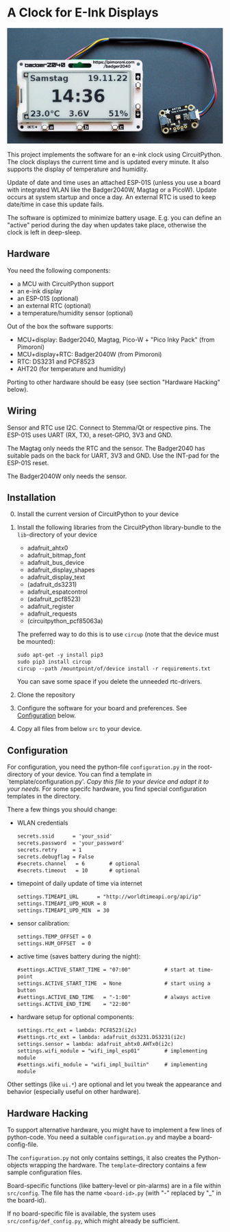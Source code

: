 A Clock for E-Ink Displays
==========================

![](badger2040-clock.jpg)


This project implements the software for an e-ink clock using CircuitPython.
The clock displays the current time and is updated every minute. It also
supports the display of temperature and humidity.

Update of date and time uses an attached ESP-01S (unless you use a board
with integrated WLAN like the Badger2040W, Magtag or a PicoW). Update occurs at
system startup and once a day. An external RTC is used to keep date/time
in case this update fails.

The software is optimized to minimize battery usage. E.g. you can define
an "active" period during the day when updates take place, otherwise the
clock is left in deep-sleep.


Hardware
--------

You need the following components:

  - a MCU with CircuitPython support
  - an e-ink display
  - an ESP-01S (optional)
  - an external RTC (optional)
  - a temperature/humidity sensor (optional)

Out of the box the software supports:

  - MCU+display: Badger2040, Magtag, Pico-W + "Pico Inky Pack" (from Pimoroni)
  - MCU+display+RTC: Badger2040W (from Pimoroni)
  - RTC: DS3231 and PCF8523
  - AHT20 (for temperature and humidity)

Porting to other hardware should be easy (see section "Hardware Hacking" below).


Wiring
------

Sensor and RTC use I2C. Connect to Stemma/Qt or respective pins. The ESP-01S
uses UART (RX, TX), a reset-GPIO, 3V3 and GND.

The Magtag only needs the RTC and the sensor. The Badger2040 has suitable
pads on the back for UART, 3V3 and GND. Use the INT-pad for the ESP-01S reset.

The Badger2040W only needs the sensor.

Installation
------------

  0. Install the current version of CircuitPython to your device

  1. Install the following libraries from the CircuitPython library-bundle to
     the `lib`-directory of your device  

       - adafruit_ahtx0
       - adafruit_bitmap_font
       - adafruit_bus_device
       - adafruit_display_shapes
       - adafruit_display_text
       - (adafruit_ds3231)
       - adafruit_espatcontrol
       - (adafruit_pcf8523)
       - adafruit_register
       - adafruit_requests
       - (circuitpython_pcf85063a)

     The preferred way to do this is to use `circup` (note that the device
     must be mounted):  

         sudo apt-get -y install pip3
         sudo pip3 install circup
         circup --path /mountpoint/of/device install -r requirements.txt

     You can save some space if you delete the unneeded rtc-drivers.

  2. Clone the repository

  3. Configure the software for your board and preferences. See
     [Configuration](#configuration) below.

  4. Copy all files from below `src` to your device.


Configuration
-------------

For configuration, you need the python-file `configuration.py` in the
root-directory of your device. You can find a template in
`template/configuration.py'. *Copy this file to your device and adapt it to
your needs.* For some specifc hardware, you find special configuration
templates in the directory.

There a few things you should change:

  - WLAN credentials

        secrets.ssid      = 'your_ssid'
        secrets.password  = 'your_password'
        secrets.retry     = 1
        secrets.debugflag = False
        #secrets.channel   = 6        # optional
        #secrets.timeout   = 10       # optional

  - timepoint of daily update of time via internet
    
        settings.TIMEAPI_URL      = "http://worldtimeapi.org/api/ip"
        settings.TIMEAPI_UPD_HOUR = 8
        settings.TIMEAPI_UPD_MIN  = 30

  - sensor calibration:
    
        settings.TEMP_OFFSET = 0
        settings.HUM_OFFSET  = 0

  - active time (saves battery during the night):    
    
        #settings.ACTIVE_START_TIME = "07:00"           # start at time-point
        settings.ACTIVE_START_TIME  = None              # start using a button
        #settings.ACTIVE_END_TIME   = "-1:00"           # always active
        settings.ACTIVE_END_TIME    = "22:00"

  - hardware setup for optional components:

        settings.rtc_ext = lambda: PCF8523(i2c)
        #settings.rtc_ext = lambda: adafruit_ds3231.DS3231(i2c)
        settings.sensor = lambda: adafruit_ahtx0.AHTx0(i2c)
        settings.wifi_module = "wifi_impl_esp01"        # implementing module
        #settings.wifi_module = "wifi_impl_builtin"     # implementing module


Other settings (like `ui.*`) are optional and let you tweak the appearance
and behavior (especially useful on other hardware).


Hardware Hacking
----------------

To support alternative hardware, you might have to implement a few lines of
python-code. You need a suitable `configuration.py` and maybe a
board-config-file.

The `configuration.py` not only contains settings, it also creates the
Python-objects wrapping the hardware. The `template`-directory contains
a few sample configuration files.

Board-specific functions (like battery-level or pin-alarms) are in a
file within `src/config`. The file has the name `<board-id>.py`
(with "-" replaced by "_" in the board-id).

If no board-specific file is available, the system uses
`src/config/def_config.py`, which might already be sufficient.
